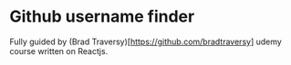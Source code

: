 # Github username finder

Fully guided by (Brad Traversy)[https://github.com/bradtraversy] udemy course
written on Reactjs.
